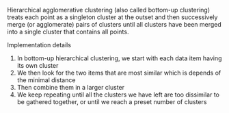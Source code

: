 Hierarchical agglomerative clustering (also called bottom-up clustering) treats each point as a singleton cluster at the outset 
and then successively merge (or agglomerate) pairs of clusters until all clusters have been merged into a single cluster that 
contains all points. 
 
Implementation details 

1. In bottom-up hierarchical clustering, we start with each data item having its own cluster 
2. We then look for the two items that are most similar which is depends of the minimal distance 
3. Then combine them in a larger cluster 
4. We keep repeating until all the clusters we have left are too dissimilar to be gathered together, or until we reach a preset number of clusters 
